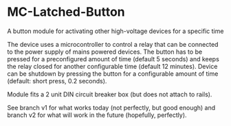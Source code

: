 # MC-Latched-Button
A button module for activating other high-voltage devices for a specific time

The device uses a microcontroller to control a relay that can be connected to the power supply of mains powered devices.
The button has to be pressed for a preconfigured amount of time (default 5 seconds) and keeps the relay closed for another configurable time (default 12 minutes). Device can be shutdown by pressing the button for a configurable amount of time (default: short press, 0.2 seconds).

Module fits a 2 unit DIN circuit breaker box (but does not attach to rails).

See branch v1 for what works today (not perfectly, but good enough) and branch v2 for what will work in the future (hopefully, perfectly).
